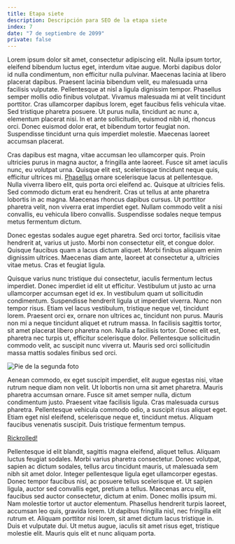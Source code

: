 ```yaml
---
title: Etapa siete
description: Descripción para SEO de la etapa siete
index: 7
date: "7 de septiembre de 2099"
private: false
---
```

Lorem ipsum dolor sit amet, consectetur adipiscing elit. Nulla ipsum tortor, eleifend bibendum luctus eget, interdum vitae augue. Morbi dapibus dolor id nulla condimentum, non efficitur nulla pulvinar. Maecenas lacinia at libero placerat dapibus. Praesent lacinia bibendum velit, eu malesuada urna facilisis vulputate. Pellentesque at nisl a ligula dignissim tempor. Phasellus semper mollis odio finibus volutpat. Vivamus malesuada mi at velit tincidunt porttitor. Cras ullamcorper dapibus lorem, eget faucibus felis vehicula vitae. Sed tristique pharetra posuere. Ut purus nulla, tincidunt ac nunc a, elementum placerat nisi. In et ante sollicitudin, euismod nibh id, rhoncus orci. Donec euismod dolor erat, et bibendum tortor feugiat non. Suspendisse tincidunt urna quis imperdiet molestie. Maecenas laoreet accumsan placerat.

Cras dapibus est magna, vitae accumsan leo ullamcorper quis. Proin ultricies purus in magna auctor, a fringilla ante laoreet. Fusce sit amet iaculis nunc, eu volutpat urna. Quisque elit est, scelerisque tincidunt neque quis, efficitur ultrices mi. [Phasellus](http://www.gatsbyjs.org) ornare scelerisque lacus at pellentesque. Nulla viverra libero elit, quis porta orci eleifend ac. Quisque at ultricies felis. Sed commodo dictum erat eu hendrerit. Cras ut tellus at ante pharetra lobortis in ac magna. Maecenas rhoncus dapibus cursus. Ut porttitor pharetra velit, non viverra erat imperdiet eget. Nullam commodo velit a nisi convallis, eu vehicula libero convallis. Suspendisse sodales neque tempus metus fermentum dictum.

Donec egestas sodales augue eget pharetra. Sed orci tortor, facilisis vitae hendrerit at, varius ut justo. Morbi non consectetur elit, et congue dolor. Quisque faucibus quam a lacus dictum aliquet. Morbi finibus aliquam enim dignissim ultrices. Maecenas diam ante, laoreet at consectetur a, ultricies vitae metus. Cras et feugiat ligula.

Quisque varius nunc tristique dui consectetur, iaculis fermentum lectus imperdiet. Donec imperdiet id elit ut efficitur. Vestibulum ut justo ac urna ullamcorper accumsan eget id ex. In vestibulum quam ut sollicitudin condimentum. Suspendisse hendrerit ligula ut imperdiet viverra. Nunc non tempor risus. Etiam vel lacus vestibulum, tristique neque vel, tincidunt lorem. Praesent orci ex, ornare non ultrices ac, tincidunt non purus. Mauris non mi a neque tincidunt aliquet et rutrum massa. In facilisis sagittis tortor, sit amet placerat libero pharetra non. Nulla a facilisis tortor. Donec elit est, pharetra nec turpis ut, efficitur scelerisque dolor. Pellentesque sollicitudin commodo velit, ac suscipit nunc viverra ut. Mauris sed orci sollicitudin massa mattis sodales finibus sed orci.

![Pie de la segunda foto](P18D01F08)

Aenean commodo, ex eget suscipit imperdiet, elit augue egestas nisi, vitae rutrum neque diam non velit. Ut lobortis non urna sit amet pharetra. Mauris pharetra accumsan ornare. Fusce sit amet semper nulla, dictum condimentum justo. Praesent vitae facilisis ligula. Cras malesuada cursus pharetra. Pellentesque vehicula commodo odio, a suscipit risus aliquet eget. Etiam eget nisl eleifend, scelerisque neque et, tincidunt metus. Aliquam faucibus venenatis suscipit. Duis tristique fermentum tempus.

[Rickrolled!](https://www.youtube.com/watch?v=dQw4w9WgXcQ)

Pellentesque id elit blandit, sagittis magna eleifend, aliquet tellus. Aliquam luctus feugiat sodales. Morbi varius pharetra consectetur. Donec volutpat, sapien ac dictum sodales, tellus arcu tincidunt mauris, ut malesuada sem nibh sit amet dolor. Integer pellentesque ligula eget ullamcorper egestas. Donec tempor faucibus nisl, ac posuere tellus scelerisque et. Ut sapien ligula, auctor sed convallis eget, pretium a tellus. Maecenas arcu elit, faucibus sed auctor consectetur, dictum at enim. Donec mollis ipsum mi. Nam molestie tortor ut auctor elementum. Phasellus hendrerit turpis laoreet, accumsan leo quis, gravida lorem. Ut dapibus fringilla nisl, nec fringilla elit rutrum et. Aliquam porttitor nisi lorem, sit amet dictum lacus tristique in. Duis et vulputate dui. Ut metus augue, iaculis sit amet risus eget, tristique molestie elit. Mauris quis elit et nunc aliquam porta.
